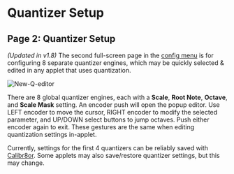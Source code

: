 # Quantizer Setup

## Page 2: Quantizer Setup

_(Updated in v1.8)_
The second full-screen page in the [config menu](Hemisphere-Config) is for configuring 8 separate quantizer engines, which may be quickly selected & edited in any applet that uses quantization.

![New-Q-editor](https://github.com/user-attachments/assets/793711ff-08f8-4910-a1ea-8b1369c244ab)

There are 8 global quantizer engines, each with a **Scale**, **Root Note**, **Octave**, and **Scale Mask** setting. An encoder push will open the popup editor. Use LEFT encoder to move the cursor, RIGHT encoder to modify the selected parameter, and UP/DOWN select buttons to jump octaves. Push either encoder again to exit. These gestures are the same when editing quantization settings in-applet.

Currently, settings for the first 4 quantizers can be reliably saved with [Calibr8or](Calibr8or). Some applets may also save/restore quantizer settings, but this may change.
